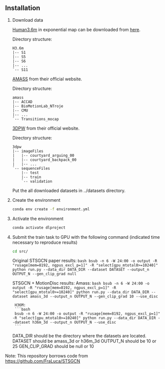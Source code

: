 ## Installation

1. Download data

    [Human3.6m](http://vision.imar.ro/human3.6m/description.php) in exponential map can be downloaded from [here](http://www.cs.stanford.edu/people/ashesh/h3.6m.zip).
    
    Directory structure: 
    ```shell script
    H3.6m
    |-- S1
    |-- S5
    |-- S6
    |-- ...
    `-- S11
    ```

    [AMASS](https://amass.is.tue.mpg.de/en) from their official website.

    Directory structure:
    ```shell script
    amass
    |-- ACCAD
    |-- BioMotionLab_NTroje
    |-- CMU
    |-- ...
    `-- Transitions_mocap
    ```
    [3DPW](https://virtualhumans.mpi-inf.mpg.de/3DPW/) from their official website.

    Directory structure: 
    ```shell script
    3dpw
    |-- imageFiles
    |   |-- courtyard_arguing_00
    |   |-- courtyard_backpack_00
    |   |-- ...
    `-- sequenceFiles
        |-- test
        |-- train
        `-- validation
    ```
    Put the all downloaded datasets in ../datasets directory.


2. Create the environment
    ```bash
    conda env create -f environment.yml
    ```


3. Activate the environment
    ```bash
    conda activate dlproject
    ```


4. Submit the train task to GPU with the following command (indicated time necessary to reproduce results)
    ```bash
    cd src/
    ```

    Original STSGCN paper results:
        ```bash
        bsub -n 6 -W 24:00 -o output -R "rusage[mem=8192, ngpus_excl_p=1]" -R "select[gpu_mtotal0>=10240]" python run.py --data_dir DATA_DIR --dataset DATASET --output_n OUTPUT_N --gen_clip_grad null
        ```
    

    STSGCN + MotionDisc results:
        Amass:
        ```bash
        bsub -n 6 -W 24:00 -o output -R "rusage[mem=8192, ngpus_excl_p=1]" -R "select[gpu_mtotal0>=10240]" python run.py --data_dir DATA_DIR --dataset amass_3d --output_n OUTPUT_N --gen_clip_grad 10 --use_disc
        ```

        H36M:
        ```bash
        bsub -n 6 -W 24:00 -o output -R "rusage[mem=8192, ngpus_excl_p=1]" -R "select[gpu_mtotal0>=10240]" python run.py --data_dir DATA_DIR --dataset h36m_3d --output_n OUTPUT_N --use_disc
        ```

    DATA_DIR should be the directory where the datasets are located.
    DATASET should be amass_3d or h36m_3d
    OUTPUT_N should be 10 or 25
    GEN_CLIP_GRAD should be null or 10

Note: This repository borrows code from https://github.com/FraLuca/STSGCN